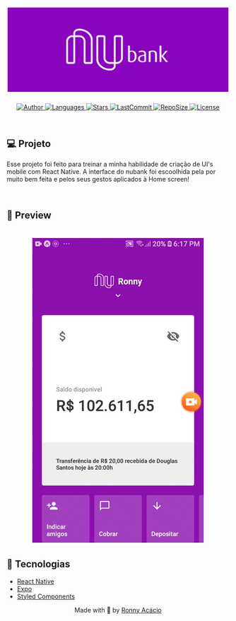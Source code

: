 <h1 align="center">
  <img alt="Clone Nubank" title="#delicinha" src=".github/nubank.jpeg" width="500px" />
  <br/>
</h1>

<p align="center">
  <a href="https://github.com/ronnyacacio">
    <img alt="Author" src="https://img.shields.io/badge/author-ronnyacacio-8B10AE?style=flat-square">
  </a>

  <a href="#">
    <img alt="Languages" src="https://img.shields.io/github/languages/count/ronnyacacio/nubank-clone?color=8B10AE&style=flat-square">
  </a>

  <a href="https://github.com/ronnyacacio/nubank-clone/stargazers">
    <img alt="Stars" src="https://img.shields.io/github/stars/ronnyacacio/nubank-clone?color=8B10AE&style=flat-square">
  </a>

  <a href="https://github.com/ronnyacacio/nubank-clone/commits/master">
    <img alt="LastCommit" src="https://img.shields.io/github/last-commit/ronnyacacio/nubank-clone?color=8B10AE&style=flat-square">
  </a>

  <a href="#">
    <img alt="RepoSize" src="https://img.shields.io/github/repo-size/ronnyacacio/nubank-clone?color=8B10AE&style=flat-square">
  </a>

  <a href="https://github.com/ronnyacacio/nubank-clone/blob/master/LICENSE.md">
    <img alt="License" src="https://img.shields.io/badge/license-MIT-brightgreen?color=8B10AE&style=flat-square">
  </a>
</p>

<br />

## 💻 Projeto

Esse projeto foi feito para treinar a minha habilidade de criação de UI's mobile com React Native. A interface do nubank foi escoolhida pela por muito bem feita e pelos seus gestos aplicados à Home screen!

<br />

## 📱 Preview

<h1 align="center">
    <img src=".github/nubank.gif" />
</h1>

## 🚀 Tecnologias

- [React Native](https://facebook.github.io/react-native/)
- [Expo](https://expo.io/)
- [Styled Components](https://styled-components.com/)

<p align="center">
  Made with 💜 by <a href="https://www.linkedin.com/in/ronnyacacio/"> Ronny Acácio </a>
</p>
